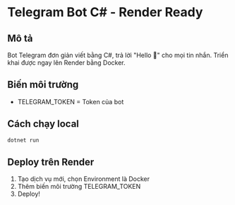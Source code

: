 # Telegram Bot C# - Render Ready

## Mô tả
Bot Telegram đơn giản viết bằng C#, trả lời "Hello 👋" cho mọi tin nhắn. Triển khai được ngay lên Render bằng Docker.

## Biến môi trường
- TELEGRAM_TOKEN = Token của bot

## Cách chạy local
```bash
dotnet run
```

## Deploy trên Render
1. Tạo dịch vụ mới, chọn Environment là Docker
2. Thêm biến môi trường TELEGRAM_TOKEN
3. Deploy!